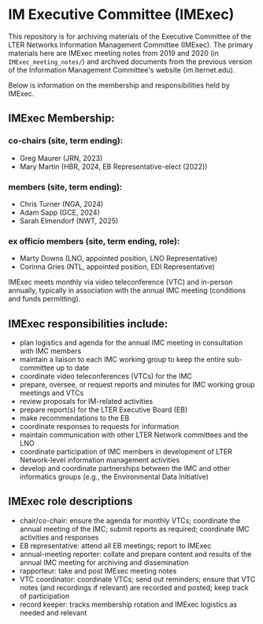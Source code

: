 # IM Executive Committee (IMExec)

This repository is for archiving materials of the Executive Committee of the LTER Networks Information Management Committee (IMExec). The primary materials here are IMExec meeting notes from 2019 and 2020 (in `IMExec_meeting_notes/`) and archived documents from the previous version of the Information Management Committee's website (im.lternet.edu).

Below is information on the membership and responsibilities held by IMExec.

## IMExec Membership:

### co-chairs (site, term ending):
- Greg Maurer (JRN, 2023)
- Mary Martin (HBR, 2024, EB Representative-elect (2022))

### members (site, term ending):
- Chris Turner (NGA, 2024)
- Adam Sapp (GCE, 2024)
- Sarah Elmendorf (NWT, 2025)

### ex officio members (site, term ending, role):
- Marty Downs (LNO, appointed position, LNO Representative)
- Corinna Gries (NTL, appointed position, EDI Representative)

IMExec meets monthly via video teleconference (VTC) and in-person annually, typically in association with the annual IMC meeting (conditions and funds permitting).

## IMExec responsibilities include:
* plan logistics and agenda for the annual IMC meeting in consultation with IMC members
* maintain a liaison to each IMC working group to keep the entire sub-committee up to date
* coordinate video teleconferences (VTCs) for the IMC
* prepare, oversee, or request reports and minutes for IMC working group meetings and VTCs
* review proposals for IM-related activities
* prepare report(s) for the LTER Executive Board (EB)
* make recommendations to the EB
* coordinate responses to requests for information
* maintain communication with other LTER Network committees and the LNO
* coordinate participation of IMC members in development of LTER Network-level information management activities
* develop and coordinate partnerships between the IMC and other informatics groups (e.g., the Environmental Data Initiative)

## IMExec role descriptions
* chair/co-chair: ensure the agenda for monthly VTCs; coordinate the annual meeting of the IMC; submit reports as required; coordinate IMC activities and responses
* EB representative: attend all EB meetings; report to IMExec
* annual-meeting reporter: collate and prepare content and results of the annual IMC meeting for archiving and dissemination
* rapporteur: take and post IMExec meeting notes
* VTC coordinator: coordinate VTCs; send out reminders; ensure that VTC notes (and recordings if relevant) are recorded and posted; keep track of participation
* record keeper: tracks membership rotation and IMExec logistics as needed and relevant
